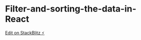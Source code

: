 # Filter-and-sorting-the-data-in-React

[Edit on StackBlitz ⚡️](https://stackblitz.com/edit/react-rmxvxh)